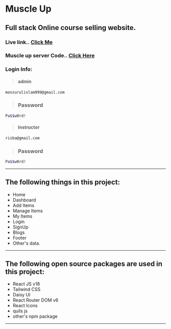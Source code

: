 # Muscle Up
## Full stack Online course selling website.
### Live link.. [Click Me](https://muscleup-5021e.web.app/)

### Muscle up server Code.. [Click Here](https://github.com/monzurul002/muscleup-server)

### Login Info:

> #### admin

```bash
monzurulislam999@gmail.com
```
> ### Password

```bash
Pa$$w0rd!
```
> #### Instructor

```bash
risba@gmail.com
```
> ### Password

```bash
Pa$$w0rd!
```

---

## The following things in this project:

- Home
- Dashboard
- Add Items
- Manage Items
- My Items
- Login
- SignUp
- Blogs
- Footer
- Other's data.

---


## The following open source packages are used in this project:

- React JS v18
- Tailwind CSS
- Daisy UI
- React Router DOM v6
- React Icons
- quils js
- other's npm package
---

